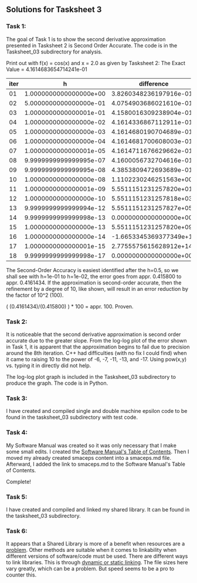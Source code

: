 ## Solutions for Tasksheet 3

### Task 1:

The goal of Task 1 is to show the second derivative approximation presented in Tasksheet 2 is Second Order Accurate.
The code is in the Tasksheet_03 subdirectory for analysis.

Print out with f(x) = cos(x) and x = 2.0 as given by Tasksheet 2:
The Exact Value = 4.1614683654714241e-01

| iter |            h           |       difference       |          error         |
|------|------------------------|------------------------|------------------------|
|  01  | 1.0000000000000000e+00 | 3.8260348236197916e-01 | 3.3543354185163243e-02 |
|  02  | 5.0000000000000000e-01 | 4.0754903686021610e-01 | 8.5977996869263107e-03 |
|  03  | 1.0000000000000001e-01 | 4.1580016309238904e-01 | 3.4667345475336564e-04 |
|  04  | 1.0000000000000000e-02 | 4.1614336867112911e-01 | 3.4678760132966779e-06 |
|  05  | 1.0000000000000000e-03 | 4.1614680190704689e-01 | 3.4640095514237856e-08 |
|  06  | 1.0000000000000000e-04 | 4.1614681700608003e-01 | 1.9541062379335727e-08 |
|  07  | 1.0000000000000001e-05 | 4.1614711676629662e-01 | 2.8021915421394539e-07 |
|  08  | 9.9999999999999995e-07 | 4.1600056732704616e-01 | 1.4626922009625121e-04 |
|  09  | 9.9999999999999995e-08 | 4.3853809472693689e-01 | 2.2391258179794482e-02 |
|  10  | 1.0000000000000000e-08 | 1.1102230246251563e+00 | 6.9407618807801397e-01 |
|  11  | 1.0000000000000001e-09 | 5.5511151231257820e+01 | 5.5095004394710678e+01 |
|  12  | 1.0000000000000000e-10 | 5.5511151231257818e+03 | 5.5506989762892345e+03 |
|  13  | 9.9999999999999994e-12 | 5.5511151231257827e+05 | 5.5511109616574168e+05 |
|  14  | 9.9999999999999998e-13 | 0.0000000000000000e+00 | 4.1614683654714241e-01 |
|  15  | 1.0000000000000000e-13 | 5.5511151231257820e+09 | 5.5511151227096348e+09 |
|  16  | 1.0000000000000000e-14 | -1.6653345369377349e+12| 1.6653345369381511e+12 |
|  17  | 1.0000000000000001e-15 | 2.7755575615628912e+14 | 2.7755575615628872e+14 |
|  18  | 9.9999999999999998e-17 | 0.0000000000000000e+00 | 4.1614683654714241e-01 |

The Second-Order Accuracy is easiest identified after the h=0.5, so we shall see with h=1e-01 to h=1e-02, the error goes from appr. 0.415800 to appr. 0.4161434. If the approximation is second-order accurate, then the refinement by a degree of 10, like shown, will result in an error reduction by the factor of 10^2 (100).

( (0.4161434)/(0.415800) ) * 100 = appr. 100. Proven.

### Task 2:

It is noticeable that the second derivative approximation is second order accurate due to the greater slope. From the log-log plot of the error shown in Task 1, it is apparent that the approximation begins to fail due to precision around the 8th iteration. C++ had difficulties (with
no fix I could find) when it came to raising 10 to the power of -6, -7, -11, -13, and -17. Using pow(x,y) vs. typing it in directly did not help.

The log-log plot graph is included in the Tasksheet_03 subdirectory to produce the graph. The code is in Python.

### Task 3:

I have created and compiled single and double machine epsilon code to be found in the tasksheet_03 subdirectory with test code.

### Task 4:
My Software Manual was created so it was only necessary that I make some small edits. I created the [Software Manual's Table of Contents](https://github.com/jpoll962/math4610/blob/master/hw_toc/SoftwareManual/SoftwareManual_ToC.md). Then I moved my already created smaceps content into a smaceps.md file. Afterward, I added the link to smaceps.md to the Software Manual's Table of Contents.

Complete!

### Task 5:

I have created and compiled and linked my shared library. It can be found in the tasksheet_03 subdirectory.

### Task 6:

It appears that a Shared Library is more of a benefit when resources are a [problem](https://stackoverflow.com/questions/1082047/pros-and-cons-of-using-shared-library-vs-fully-encapsulated-ear). Other methods are suitable when it comes to linkability when different versions of software/code must be used. There are different ways to link libraries. This is through [dynamic or static linking](https://www.quora.com/What-are-the-pros-and-cons-of-static-and-dynamic-linking-in-c++?share=1). The file sizes here vary greatly, which can be a problem. But speed seems to be a pro to counter this.
